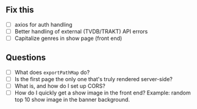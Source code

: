 ## Fix this

- [ ] axios for auth handling
- [ ] Better handling of external (TVDB/TRAKT) API errors
- [ ] Capitalize genres in show page (front end)

## Questions

- [ ] What does `exportPathMap` do?
- [ ] Is the first page the only one that's truly rendered server-side?
- [ ] What is, and how do I set up CORS?
- [ ] How do I quickly get a show image in the front end? Example: random top 10 show image in the banner background.
